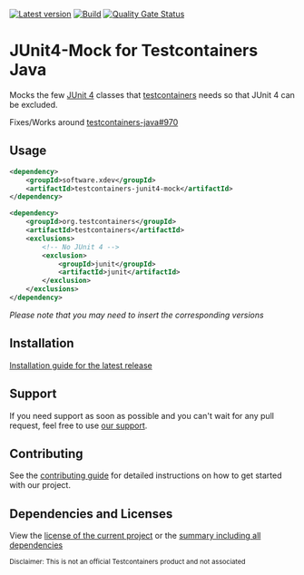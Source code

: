 [![Latest version](https://img.shields.io/maven-central/v/software.xdev/testcontainers-junit4-mock?logo=apache%20maven)](https://mvnrepository.com/artifact/software.xdev/testcontainers-junit4-mock)
[![Build](https://img.shields.io/github/actions/workflow/status/xdev-software/testcontainers-junit4-mock/checkBuild.yml?branch=develop)](https://github.com/xdev-software/testcontainers-junit4-mock/actions/workflows/checkBuild.yml?query=branch%3Adevelop)
[![Quality Gate Status](https://sonarcloud.io/api/project_badges/measure?project=xdev-software_testcontainers-junit4-mock&metric=alert_status)](https://sonarcloud.io/dashboard?id=xdev-software_testcontainers-junit4-mock)

# JUnit4-Mock for Testcontainers Java

Mocks the few [JUnit 4](https://github.com/junit-team/junit4) classes that [testcontainers](https://github.com/testcontainers/testcontainers-java) needs so that JUnit 4 can be excluded.

Fixes/Works around [testcontainers-java#970](https://github.com/testcontainers/testcontainers-java/issues/970)

## Usage
```xml
<dependency>
    <groupId>software.xdev</groupId>
    <artifactId>testcontainers-junit4-mock</artifactId>
</dependency>

<dependency>
    <groupId>org.testcontainers</groupId>
    <artifactId>testcontainers</artifactId>
    <exclusions>
        <!-- No JUnit 4 -->
        <exclusion>
            <groupId>junit</groupId>
            <artifactId>junit</artifactId>
        </exclusion>
    </exclusions>
</dependency>
```
_Please note that you may need to insert the corresponding versions_

## Installation
[Installation guide for the latest release](https://github.com/xdev-software/testcontainers-junit4-mock/releases/latest#Installation)

## Support
If you need support as soon as possible and you can't wait for any pull request, feel free to use [our support](https://xdev.software/en/services/support).

## Contributing
See the [contributing guide](./CONTRIBUTING.md) for detailed instructions on how to get started with our project.

## Dependencies and Licenses
View the [license of the current project](LICENSE) or the [summary including all dependencies](https://xdev-software.github.io/testcontainers-junit4-mock/dependencies)

<sub>Disclaimer: This is not an official Testcontainers product and not associated</sub>
